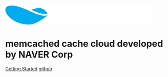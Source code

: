 ![logo](images/logo.png)





# memcached cache cloud developed by NAVER Corp



[Getting Started](README.md) [github](https://github.com/naver/arcus)